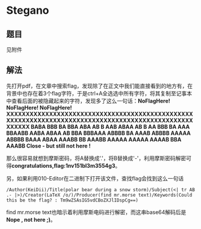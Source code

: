 # Stegano

## 题目

见附件

## 解法

先打开pdf，在文章中搜索flag，发现除了在正文中我们能直接看到的地方有，在背景中也存在着3个flag字符，于是ctrl+A全选选中所有字符，将其复制至记事本中查看后面的被隐藏起来的字符，发现多了这么一句话：**NoFlagHere! NoFlagHere! NoFlagHere! XXXXXXXXXXXXXXXXXXXXXXXXXXXXXXXXXXXXXXXXXXXXXXXX XXXXXXXXXXXXXXXXXXXXXXXXXXXXXXXXXXXXXXXXXXXXXXXXXXXXXX
BABA BBB BA BBA ABA AB B AAB ABAA AB B AA BBB BA AAA BBAABB AABA ABAA AB BBA BBBAAA ABBBB BA AAAB ABBBB AAAAA ABBBB BAAA ABAA AAABB BB AAABB AAAAA AAAAA AAAAB BBA AAABB
Close - but still not here !**

那么很容易就想到摩斯密码，将A替换成'.'，将B替换成'-'，利用摩斯密码解密可得**congratulations,flag:1nv151bl3m3554g3**。

另，如果利用010-Editor在二进制下打开该文件，查找flag会找到这么一句话

```
/Author(KeiDii)/Title(polar bear during a snow storm)/Subject(<| tr AB .- |>)/Creator(LaTeX /o/)/Producer(find mr.morse text)/Keywords(Could this be the flag? : Tm9wZSAsIG5vdCBoZXJlIDspCg==)
```
find mr.morse text也暗示着利用摩斯电码进行解密，而这串base64解码后是**Nope , not here ;)**。